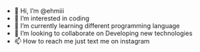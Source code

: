 - 👋 Hi, I’m @ehmiii
- 👀 I’m interested in coding
- 🌱 I’m currently learning different programming language
- 💞️ I’m looking to collaborate on Developing new technologies
- 📫 How to reach me just text me on instagram

<!---
ehmiii/ehmiii is a ✨ special ✨ repository because its `README.md` (this file) appears on your GitHub profile.
You can click the Preview link to take a look at your changes.
--->
